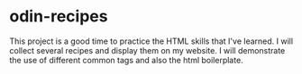# odin-recipes
This project is a good time to practice the HTML skills that I've learned.
I will collect several recipes and display them on my website. I will demonstrate the use of different common tags and also the html boilerplate. 
